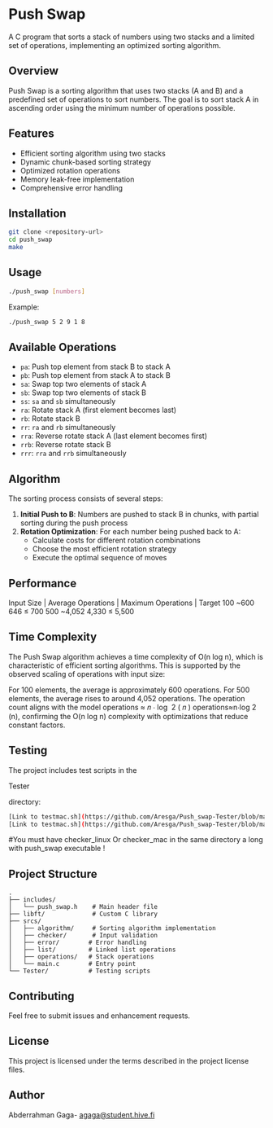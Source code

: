 # Push Swap

A C program that sorts a stack of numbers using two stacks and a limited set of operations, implementing an optimized sorting algorithm.

## Overview

Push Swap is a sorting algorithm that uses two stacks (A and B) and a predefined set of operations to sort numbers. The goal is to sort stack A in ascending order using the minimum number of operations possible.

## Features

- Efficient sorting algorithm using two stacks
- Dynamic chunk-based sorting strategy
- Optimized rotation operations
- Memory leak-free implementation
- Comprehensive error handling

## Installation

```bash
git clone <repository-url>
cd push_swap
make
```

## Usage

```bash
./push_swap [numbers]
```

Example:
```bash
./push_swap 5 2 9 1 8
```

## Available Operations

- `pa`: Push top element from stack B to stack A
- `pb`: Push top element from stack A to stack B
- `sa`: Swap top two elements of stack A
- `sb`: Swap top two elements of stack B
- `ss`: `sa` and `sb` simultaneously
- `ra`: Rotate stack A (first element becomes last)
- `rb`: Rotate stack B
- `rr`: `ra` and `rb` simultaneously
- `rra`: Reverse rotate stack A (last element becomes first)
- `rrb`: Reverse rotate stack B
- `rrr`: `rra` and `rrb` simultaneously

## Algorithm

The sorting process consists of several steps:

1. **Initial Push to B**: Numbers are pushed to stack B in chunks, with partial sorting during the push process
2. **Rotation Optimization**: For each number being pushed back to A:
   - Calculate costs for different rotation combinations
   - Choose the most efficient rotation strategy
   - Execute the optimal sequence of moves

## Performance

Input Size | Average Operations	| Maximum Operations | Target
100					~600				646				≤ 700
500					~4,052				4,330			≤ 5,500


## Time Complexity

The Push Swap algorithm achieves a time complexity of O(n log n), which is characteristic of efficient sorting algorithms. This is supported by the observed scaling of operations with input size:

For 100 elements, the average is approximately 600 operations.
For 500 elements, the average rises to around 4,052 operations.
The operation count aligns with the model 
operations
≈
𝑛
⋅
log
⁡
2
(
𝑛
)
operations≈n⋅log 
2
​
 (n), confirming the O(n log n) complexity with optimizations that reduce constant factors.


## Testing

The project includes test scripts in the 

Tester

 directory:
```bash
[Link to testmac.sh](https://github.com/Aresga/Push_swap-Tester/blob/main/testmac.sh)  # For testing on macOS
[Link to testmac.sh](https://github.com/Aresga/Push_swap-Tester/blob/main/testlinux.sh)  # For testing on linux
```
#You must have checker_linux Or checker_mac in the same directory a long with push_swap executable ! 

## Project Structure

```
.
├── includes/
│   └── push_swap.h    # Main header file
├── libft/             # Custom C library
├── srcs/
│   ├── algorithm/     # Sorting algorithm implementation
│   ├── checker/       # Input validation
│   ├── error/        # Error handling
│   ├── list/         # Linked list operations
│   ├── operations/   # Stack operations
│   └── main.c        # Entry point
└── Tester/           # Testing scripts
```

## Contributing

Feel free to submit issues and enhancement requests.

## License

This project is licensed under the terms described in the project license files.

## Author

Abderrahman Gaga- agaga@student.hive.fi
